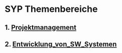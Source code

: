 # SYP Themenbereiche

## 1. [Projektmanagement](source/1_Projektmanagement.md)
## 2. [Entwicklung_von_SW_Systemen](source/02_Entwicklung_von_SW_Systemen.md)
